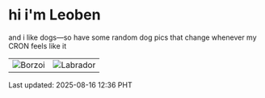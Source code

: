 # hi i'm Leoben

and i like dogs—so have some random dog pics that change whenever my CRON feels like it

|  |  |
|--------|----------|
| ![Borzoi](https://random-dog-vercel.vercel.app/api/random-borzoi?v=1755318993) | ![Labrador](https://random-dog-vercel.vercel.app/api/random-labrador?v=1755318993) |

Last updated: 2025-08-16 12:36 PHT
